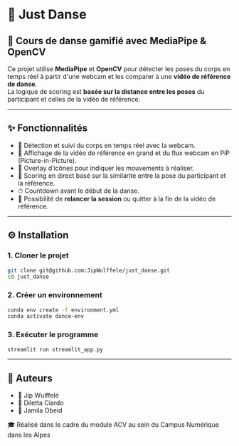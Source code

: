# 💃 Just Danse
## 🤖 Cours de danse gamifié avec MediaPipe & OpenCV

Ce projet utilise **MediaPipe** et **OpenCV** pour détecter les poses du corps en temps réel à partir d'une webcam et les comparer à une **vidéo de référence de danse**.  
La logique de scoring est **basée sur la distance entre les poses** du participant et celles de la vidéo de référence.

---

## ✨ Fonctionnalités

- 🎥 Détection et suivi du corps en temps réel avec la webcam.
- 💃 Affichage de la vidéo de référence en grand et du flux webcam en PiP (Picture-in-Picture).
- 🧩 Overlay d’icônes pour indiquer les mouvements à réaliser.
- 🧠 Scoring en direct basé sur la similarité entre la pose du participant et la référence.
- ⏱ Countdown avant le début de la danse.
- 🔄 Possibilité de **relancer la session** ou quitter à la fin de la vidéo de référence.

---

## ⚙️ Installation

### 1. Cloner le projet
```bash
git clone git@github.com:JipWulffele/just_danse.git
cd just_danse
```
### 2. Créer un environnement
```bash
conda env create -f environment.yml
conda activate dance-env
```
### 3. Exécuter le programme
```bash
streamlit run streamlit_app.py
```

---

## 📝 Auteurs

- 👤 Jip Wulffelé
- 👤 Diletta Ciardo
- 👤 Jamila Obeid

🎓 Réalisé dans le cadre du module ACV au sein du Campus Numérique dans les Alpes
